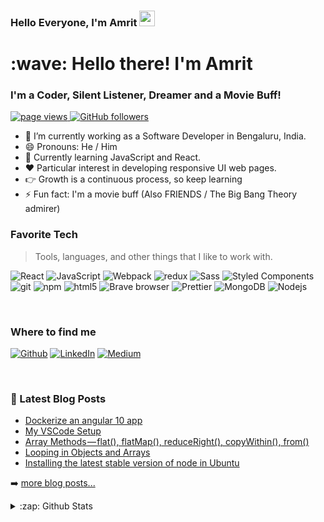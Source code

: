### Hello Everyone, I'm Amrit <img src="https://media.giphy.com/media/hvRJCLFzcasrR4ia7z/giphy.gif" width="25px">
<h1 align="left">:wave: Hello there! I'm Amrit </h1>

<h3 align="left">I'm a Coder, Silent Listener, Dreamer and a Movie Buff!</h3>

<p align="left">
  <a href="https://github.com/aamrits/aamrits">
    <img src="https://komarev.com/ghpvc/?username=aamrits" alt="page views" />
  </a>
  <a href="https://github.com/aamrits?tab=followers">
    <img alt="GitHub followers" src="https://img.shields.io/github/followers/MacroPower?color=green&logo=github">
  </a>
</p>

- 🔭 I’m currently working as a Software Developer in Bengaluru, India. <br/>
- 😄 Pronouns: He / Him
- 🌱 Currently learning JavaScript and React. <br />
- ❤️ Particular interest in developing responsive UI web pages. <br/>
- 👉 Growth is a continuous process, so keep learning <br/>
- ⚡ Fun fact: I'm a movie buff (Also FRIENDS / The Big Bang Theory admirer) <br/>

<h3>Favorite Tech</h3>

> Tools, languages, and other things that I like to work with.

<p>
  <img alt="React" src="https://img.shields.io/badge/-React-45b8d8?style=flat-square&logo=react&logoColor=white" />
  <img alt="JavaScript" src="https://img.shields.io/badge/-JS-45b8d8?style=flat-square&logo=react&logoColor=yellow" />
  <img alt="Webpack" src="https://img.shields.io/badge/-Webpack-8DD6F9?style=flat-square&logo=webpack&logoColor=white" /> 
  <img alt="redux" src="https://img.shields.io/badge/-Redux-764ABC?style=flat-square&logo=redux&logoColor=white" />
  <img alt="Sass" src="https://img.shields.io/badge/-Sass-CC6699?style=flat-square&logo=sass&logoColor=white" />
  <img alt="Styled Components" src="https://img.shields.io/badge/-Styled_Components-db7092?style=flat-square&logo=styled-components&logoColor=white" />
  <img alt="git" src="https://img.shields.io/badge/-Git-F05032?style=flat-square&logo=git&logoColor=white" />
  <img alt="npm" src="https://img.shields.io/badge/-NPM-CB3837?style=flat-square&logo=npm&logoColor=white" />
  <img alt="html5" src="https://img.shields.io/badge/-HTML5-E34F26?style=flat-square&logo=html5&logoColor=white" />
  <img alt="Brave browser" src="https://img.shields.io/badge/-Brave_Browser-FB542B?style=flat-square&logo=brave&logoColor=white" />
  <img alt="Prettier" src="https://img.shields.io/badge/-Prettier-F7B93E?style=flat-square&logo=prettier&logoColor=white" />
  <img alt="MongoDB" src="https://img.shields.io/badge/-MongoDB-13aa52?style=flat-square&logo=mongodb&logoColor=white" />
  <img alt="Nodejs" src="https://img.shields.io/badge/-Nodejs-43853d?style=flat-square&logo=Node.js&logoColor=white" />
</p>

<br />

<h3>Where to find me</h3>
<p><a href="https://github.com/aamrits" target="_blank"><img alt="Github" src="https://img.shields.io/badge/GitHub-%2312100E.svg?&style=for-the-badge&logo=Github&logoColor=white" /></a> <a href="https://www.linkedin.com/in/amrit-gandhi-b9b8416a/" target="_blank"><img alt="LinkedIn" src="https://img.shields.io/badge/linkedin-%230077B5.svg?&style=for-the-badge&logo=linkedin&logoColor=white" /></a> <a href="https://medium.com/@aamrits" target="_blank"><img alt="Medium" src="https://img.shields.io/badge/medium-%2312100E.svg?&style=for-the-badge&logo=medium&logoColor=white" /></a>
</p>

<br />

### 📕 Latest Blog Posts

<!-- BLOG-POST-LIST:START -->
- [Dockerize an angular 10 app](https://medium.com/codingandlearning/dockerize-an-angular-10-app-c7fb5f179ad1?source=rss-e4e2d5c2a0b4------2)
- [My VSCode Setup](https://medium.com/codingandlearning/my-vscode-setup-b5d34d1bcbd8?source=rss-e4e2d5c2a0b4------2)
- [Array Methods — flat(), flatMap(), reduceRight(), copyWithin(), from()](https://medium.com/codingandlearning/array-methods-flat-flatmap-reduceright-copywithin-from-241f42e500f0?source=rss-e4e2d5c2a0b4------2)
- [Looping in Objects and Arrays](https://medium.com/codingandlearning/looping-in-objects-and-arrays-7f44e91e98e9?source=rss-e4e2d5c2a0b4------2)
- [Installing the latest stable version of node in Ubuntu](https://medium.com/codingandlearning/installing-the-latest-stable-version-of-node-in-ubuntu-d8c7fdcea2a6?source=rss-e4e2d5c2a0b4------2)
<!-- BLOG-POST-LIST:END -->

➡️ [more blog posts...](https://medium.com/codingandlearning)

<details>
  <summary>:zap: Github Stats</summary>
  
  <img align="left" alt="aamrit's Github Stats" src="https://github-readme-stats.vercel.app/api?username=aamrits&&show_icons=true&hide_border=true" />

  [![Top Langs](https://github-readme-stats.vercel.app/api/top-langs/?username=aamrits&layout=compact)](https://github.com/aamrits)

</details>

[website]: https://medium.com/codingandlearning
[linkedin]: https://www.linkedin.com/in/amrit-gandhi-b9b8416a/
